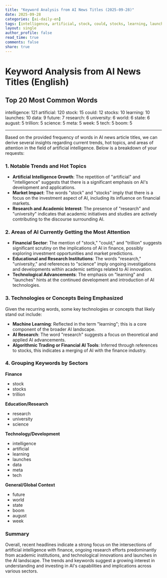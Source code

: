 ```yaml
---
title: "Keyword Analysis from AI News Titles (2025-09-28)"
date: 2025-09-28
categories: [ai-daily-en]
tags: [intelligence, artificial, stock, could, stocks, learning, launches, data, future, research, university, world, state, august, trillion, science, meta, week, tech, boom]
layout: single
author_profile: false
read_time: true
comments: false
share: true
---
```


# Keyword Analysis from AI News Titles (English)

## Top 20 Most Common Words

intelligence: 121
artificial: 120
stock: 15
could: 12
stocks: 10
learning: 10
launches: 10
data: 9
future: 7
research: 6
university: 6
world: 6
state: 6
august: 5
trillion: 5
science: 5
meta: 5
week: 5
tech: 5
boom: 5

---

Based on the provided frequency of words in AI news article titles, we can derive several insights regarding current trends, hot topics, and areas of attention in the field of artificial intelligence. Below is a breakdown of your requests:

### 1. Notable Trends and Hot Topics
- **Artificial Intelligence Growth**: The repetition of "artificial" and "intelligence" suggests that there is a significant emphasis on AI's development and applications.
- **Market Impact**: The words "stock" and "stocks" imply that there is a focus on the investment aspect of AI, including its influence on financial markets.
- **Research and Academic Interest**: The presence of "research" and "university" indicates that academic initiatives and studies are actively contributing to the discourse surrounding AI.

### 2. Areas of AI Currently Getting the Most Attention
- **Financial Sector**: The mention of "stock," "could," and "trillion" suggests significant scrutiny on the implications of AI in finance, possibly exploring investment opportunities and market predictions.
- **Educational and Research Institutions**: The words "research," "university," and references to "science" imply ongoing investigations and developments within academic settings related to AI innovation.
- **Technological Advancements**: The emphasis on "learning" and "launches" hints at the continued development and introduction of AI technologies.

### 3. Technologies or Concepts Being Emphasized
Given the recurring words, some key technologies or concepts that likely stand out include:
- **Machine Learning**: Reflected in the term "learning"; this is a core component of the broader AI landscape.
- **AI Research**: The word "research" suggests a focus on theoretical and applied AI advancements.
- **Algorithmic Trading or Financial AI Tools**: Inferred through references to stocks, this indicates a merging of AI with the finance industry.

### 4. Grouping Keywords by Sectors

**Finance**
- stock
- stocks
- trillion 

**Education/Research**
- research
- university
- science 

**Technology/Development**
- intelligence
- artificial
- learning
- launches
- data
- meta
- tech

**General/Global Context**
- future
- world
- state
- boom
- august
- week 

### Summary
Overall, recent headlines indicate a strong focus on the intersections of artificial intelligence with finance, ongoing research efforts predominantly from academic institutions, and technological innovations and launches in the AI landscape. The trends and keywords suggest a growing interest in understanding and investing in AI's capabilities and implications across various sectors.